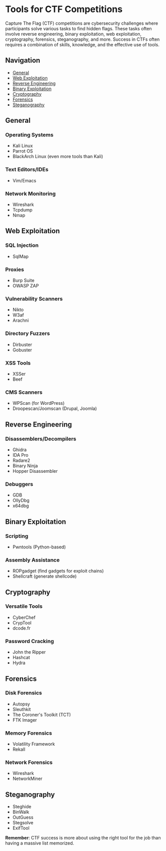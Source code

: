 # Tools for CTF Competitions

Capture The Flag (CTF) competitions are cybersecurity challenges where participants solve various tasks to find hidden flags. These tasks often involve reverse engineering, binary exploitation, web exploitation, cryptography, forensics, steganography, and more. Success in CTFs often requires a combination of skills, knowledge, and the effective use of tools.

## Navigation
- [General](#general)
- [Web Exploitation](#web-exploitation)
- [Reverse Engineering](#reverse-engineering)
- [Binary Exploitation](#binary-exploitation)
- [Cryptography](#cryptography)
- [Forensics](#forensics)
- [Steganography](#steganography)

## General

### Operating Systems
- Kali Linux
- Parrot OS
- BlackArch Linux (even more tools than Kali)

### Text Editors/IDEs
- Vim/Emacs

### Network Monitoring
- Wireshark
- Tcpdump
- Nmap

## Web Exploitation

### SQL Injection
- SqlMap

### Proxies
- Burp Suite
- OWASP ZAP

### Vulnerability Scanners
- Nikto
- W3af
- Arachni

### Directory Fuzzers
- Dirbuster
- Gobuster

### XSS Tools
- XSSer
- Beef

### CMS Scanners
- WPScan (for WordPress)
- Droopescan/Joomscan (Drupal, Joomla)

## Reverse Engineering

### Disassemblers/Decompilers
- Ghidra
- IDA Pro
- Radare2
- Binary Ninja
- Hopper Disassembler

### Debuggers
- GDB
- OllyDbg
- x64dbg

## Binary Exploitation

### Scripting
- Pwntools (Python-based)

### Assembly Assistance
- ROPgadget (find gadgets for exploit chains)
- Shellcraft (generate shellcode)

## Cryptography

### Versatile Tools
- CyberChef
- CrypTool
- dcode.fr

### Password Cracking
- John the Ripper
- Hashcat
- Hydra

## Forensics

### Disk Forensics
- Autopsy
- Sleuthkit
- The Coroner's Toolkit (TCT)
- FTK Imager

### Memory Forensics
- Volatility Framework
- Rekall

### Network Forensics
- Wireshark
- NetworkMiner

## Steganography

- Steghide
- BinWalk
- OutGuess
- Stegsolve
- ExifTool

**Remember**: CTF success is more about using the right tool for the job than having a massive list memorized.
